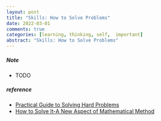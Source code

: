 ```yaml
---
layout: post
title: "Skills: How to Solve Problems"
date: 2022-03-01
comments: true
categories: [learning, thinking, self,  important]
abstract: "Skills: How to Solve Problems"
---
```


##### Note
* TODO 


##### reference
* [Practical Guide to Solving Hard Problems](https://praeclarum.org/2022/02/19/hard-problems.html)
* [How to Solve It-A New Aspect of Mathematical Method](https://book.douban.com/subject/1456890/)